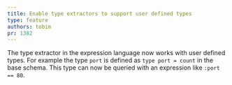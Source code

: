 ```yaml
---
title: Enable type extractors to support user defined types
type: feature
authors: tobim
pr: 1382
---
```


The type extractor in the expression language now works with user defined types.
For example the type `port` is defined as `type port = count` in the base
schema. This type can now be queried with an expression like `:port == 80`.
